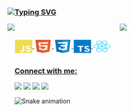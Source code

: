 ### [![Typing SVG](https://readme-typing-svg.herokuapp.com?duration=5011&color=CFCECB&center=falso&vCenter=falso&lines=Ol%C3%A1+%F0%9F%91%8B+seja+Bem-vindo(a);ao+meu+perfil+Fernando-S-Santos)](https://git.io/typing-svg)

<div>
  <a href="https://github-profile-trophy.vercel.app/?username=Fernando-S-Santos-ma&theme=nord">
</div>
  
<div align="center">
  <a href="https://github.com/Fernando-S-Santos">
  <img align="left" height="180em" src="https://github-readme-stats.vercel.app/api?username=Fernando-S-Santos&show_icons=true&theme=react&include_all_commits=true&count_private=true"/>
  <img height="180em" src="https://github-readme-stats.vercel.app/api/top-langs/?username=Fernando-S-Santos&layout=compact&langs_count=6&theme=react"/>
</div>
<div style="display: inline_block"><br>
  <img align="center" alt="Fer-Js" height="30" width="40" src="https://raw.githubusercontent.com/devicons/devicon/master/icons/javascript/javascript-plain.svg ">
  <img align="center" alt="Fer-HTML" height="30" width="40" src="https://raw.githubusercontent.com/devicons/devicon/master/icons/html5/html5-original.svg ">
  <img align="center" alt="Fer-CSS" height="30" width="40" src="https://raw.githubusercontent.com/devicons/devicon/master/icons/css3/css3-original.svg ">
  <img align="center" alt="Fer-Ts" height="30" width="40" src="https://raw.githubusercontent.com/devicons/devicon/master/icons/typescript/typescript-plain.svg">
  <img align="center" alt="Fer-React" height="30" width="40" src="https://raw.githubusercontent.com/devicons/devicon/master/icons/react/react-original.svg">
</div>
 
##
  
<div>
  <h3 align="left">Connect with me:</h3>
<p align="left">
  <a href="https://instagram.com/fernando__s.santos" target="_blank"><img src="https://img.shields.io/badge/-Instagram-%23E4405F?style=for-the badge&logo=instagram&logoColor=white" target="_blank"></a>
  <a href="https://discord.com/channels/@Fernando693#8067" target="_blank"><img src="https://img.shields.io/badge/Discord-7289DA?style=for-the-     badge&logo=discord&logoColor=white" target="_blank"></a>
  <a href = "mailto:ferssantos33@gmail.com"><img src="https://img.shields.io/badge/-Gmail-%23333?style=for-the-badge&logo=gmail&logoColor=white" target="_blank"></a>
  <a href="https://www.linkedin.com/in/fernando-s-santos-18345a67/" target="_blank"><img src="https://img.shields.io/badge/- LinkedIn-%230077B5?style= for-the- badge&logo=linkedin&logoColor=white" target="_blank"></a>
 
![Snake animation](https://github.com/Fernando-S-Santos/Fernando-S-Santos/blob/output/github-contribution-grid-snake.svg)

</div>
  
